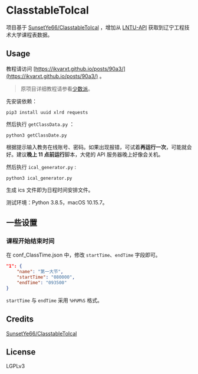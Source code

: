 # ClasstableToIcal
项目基于 [SunsetYe66/ClasstableToIcal](https://github.com/SunsetYe66/ClasstableToIcal) ，增加从 [LNTU-API](https://github.com/LiaoGuoYin/LNTU-API) 获取到辽宁工程技术大学课程表数据。

## Usage

教程请访问 [https://ikvarxt.github.io/posts/90a3/](https://ikvarxt.github.io/posts/90a3/) 。 

> 原项目详细教程请参看[少数派](https://sspai.com/post/59694)。

先安装依赖：

```shell
pip3 install uuid xlrd requests
```

然后执行 `getClassData.py` ：
```shell
python3 getClassDate.py
```

根据提示输入教务在线账号、密码。如果出现报错，可试着**再运行一次**，可能就会好。建议**晚上 11 点前运行**脚本，大佬的 API 服务器晚上好像会关机。

然后执行 `ical_generator.py` :
```shell
python3 ical_generator.py
```
生成 ics 文件即为日程时间安排文件。

测试环境：Python 3.8.5，macOS 10.15.7。

## 一些设置

### 课程开始结束时间

在 conf_ClassTime.json 中，修改 `startTime`、`endTime` 字段即可。

```json
"1": {
    "name": "第一大节", 
    "startTime": "080000",
    "endTime": "093500"
}
```

`startTime` 与 `endTime` 采用 `%H%M%S` 格式。

## Credits

[SunsetYe66/ClasstableToIcal](https://github.com/SunsetYe66/ClasstableToIcal) 

## License
 
LGPLv3

